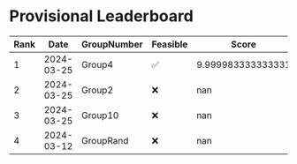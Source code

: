 # Provisional Leaderboard
| Rank | Date | GroupNumber | Feasible | Score | Runtime |
| ------ | ------------ | ------------------- |-------------| ------- | ------- |
| 1 | 2024-03-25 | Group4 | ✅ | 9.999983333333331 | 0.09s |
| 2 | 2024-03-25 | Group2 | ❌ | nan | 0.09s |
| 3 | 2024-03-25 | Group10 | ❌ | nan | 0.09s |
| 4 | 2024-03-12 | GroupRand | ❌ | nan | 1.02s |

